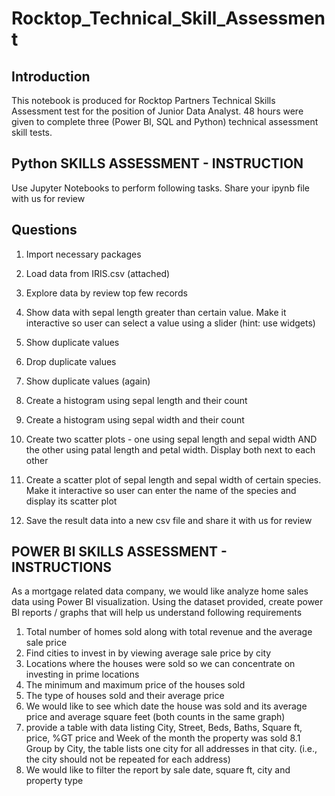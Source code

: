 # Rocktop_Technical_Skill_Assessment
## Introduction

This notebook is produced for Rocktop Partners Technical Skills Assessment test for the position of Junior Data Analyst. 48 hours were given to complete three (Power BI, SQL and Python) technical assessment skill tests.

## Python  SKILLS ASSESSMENT - INSTRUCTION

Use Jupyter Notebooks to perform following tasks. Share your ipynb file with us for review

## Questions

1. Import necessary packages

2. Load data from IRIS.csv (attached)

3. Explore data by review top few records

4. Show data with sepal length greater than certain value. Make it interactive so user can select a value using a slider (hint: use widgets)

5. Show duplicate values

6. Drop duplicate values

7. Show duplicate values (again)

8. Create a histogram using sepal length and their count

9. Create a histogram using sepal width and their count

10. Create two scatter plots - one using sepal length and sepal width AND the other using patal length and petal width. Display both next to each other

11. Create a scatter plot of sepal length and sepal width of certain species. Make it interactive so user can enter the name of the species and display its scatter plot

12. Save the result data into a new csv file and share it with us for review

##  POWER BI SKILLS ASSESSMENT - INSTRUCTIONS

As a mortgage related data company, we would like analyze home sales data using Power BI visualization.
Using the dataset provided, create power BI reports / graphs that will help us understand following
requirements

1. Total number of homes sold along with total revenue and the average sale price
2. Find cities to invest in by viewing average sale price by city
3. Locations where the houses were sold so we can concentrate on investing in prime locations
4. The minimum and maximum price of the houses sold
5. The type of houses sold and their average price
6. We would like to see which date the house was sold and its average price and average square feet (both
counts in the same graph)
8. provide a table with data listing City, Street, Beds, Baths, Square ft, price, %GT price and Week of the
month the property was sold
8.1 Group by City, the table lists one city for all addresses in that city. (i.e., the city should not be
repeated for each address)
9. We would like to filter the report by sale date, square ft, city and property type
